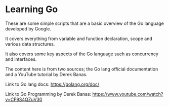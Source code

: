 # Learning Go

These are some simple scripts that are a basic overview of the Go language developed by Google. 

It covers everything from variable and function declaration, scope and various data structures.

It also covers some key aspects of the Go language such as concurrency and interfaces.

The content here is from two sources; the Go lang official documentation and a YouTube tutorial by Derek Banas.

Link to Go lang docs: https://golang.org/doc/

Link to Go Programming by Derek Banas: https://www.youtube.com/watch?v=CF9S4QZuV30
